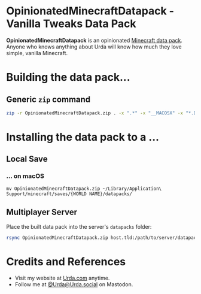 # OpinionatedMinecraftDatapack - Vanilla Tweaks Data Pack

**OpinionatedMinecraftDatapack** is an opinionated [Minecraft data pack](https://minecraft.wiki/w/Data_pack).
Anyone who knows anything about Urda will know how much they love simple, vanilla Minecraft.

# Building the data pack...

## Generic `zip` command

```bash
zip -r OpinionatedMinecraftDatapack.zip . -x ".*" -x "__MACOSX" -x "*.DS_Store" -x "LICENSE" -x "CHANGELOG.md" -x "README.md"
```

# Installing the data pack to a ...

## Local Save

### ... on macOS

```
mv OpinionatedMinecraftDatapack.zip ~/Library/Application\ Support/minecraft/saves/{WORLD NAME}/datapacks/
```

## Multiplayer Server

Place the built data pack into the server's `datapacks` folder:

```bash
rsync OpinionatedMinecraftDatapack.zip host.tld:/path/to/server/datapacks/OpinionatedMinecraftDatapack.zip
```

# Credits and References

- Visit my website at [Urda.com](https://urda.com) anytime.
- Follow me at [@Urda@Urda.social](https://urda.social/@urda) on Mastodon.
